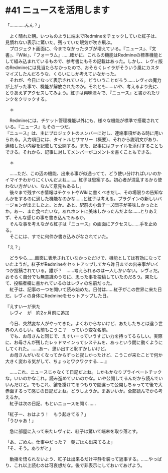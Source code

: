 # #41 ニュースを活用します

「…………んん？」

　よく晴れた朝。いつものように端末でRedmineをチェックしていた紅子は、見慣れない表示に驚いた。残っていた眠気が吹き飛ぶ。  
　プロジェクト画面に、今までなかったタブが増えている。『ニュース』、『文書』、『Wiki』、『フォーラム』……確かに、これらの機能はRedmineの標準機能として組み込まれているもので、参考書にもその記載はあった。しかし、レヴィ版のRedmineには見当たらなかったので、おそらくレイラがそういう風にカスタマイズしたんだろうな、くらいにしか考えていなかった。  
　それが、今日になって表示されている。どういうことだろう……レヴィの魔力が上がった事で、機能が解放されたのか。それとも……いや、考えるより先に、とりあえずアクセスしてみよう。紅子は興味津々で、『ニュース』と書かれたリンクをクリックする。

　＊

　Redmineには、チケット管理機能以外にも、様々な機能が標準で搭載されている。『ニュース』もその一つだ。  
『ニュース』は、主にプロジェクトのメンバーに対し、連絡事項がある時に用いられる。入力項目には、タイトルとサマリー（概要）、それから説明文があり、連絡したい内容を記載して公開する。また、記事にはファイルを添付することもできる。それから、記事に対してメンバーがコメントを書くこともできる。

　＊

　……ただ、この辺の機能、出来る事が似通ってて、どう使い分ければいいのかイマイチわかりにくいんだよね……。紅子は思案する。初心者が混乱するから使わない方がいい、なんて意見もあるし。  
　後々まで残すべき情報はチケットやWikiに書くべきだし、その場限りの告知なんかをするのに適した機能なのかな……と紅子は考える。プラグインの新しいバージョンが出ましたよ、とか。あと、駅前の小倉チーズ団子が美味しかったとか。あー、また食べたいな。あれホントに美味しかったんだよな……とりあえず、そんな感じの事を書き込んでみるか。  
　そんな事を考えながら紅子は『ニュース』の画面にアクセスし……手を止める。  
　そこには、すでに何件か書き込みがなされていた。

「え？」

　どうやら……画面に表示されていなかっただけで、機能としては有効になっていたようだ。紅子がRedmineをセットアップしてから昨日までの出来事がいくつか投稿されている。誰が？　……考えられるのは一人しかいない。レヴィだ。おそらく自分でも無意識のうちに、思った事を投稿していたのだろう。果たして、投稿者欄に書かれているのはレヴィの名前だった。  
　紅子は、記事の一つを開いて読み始めた。日付は……紅子がこの世界に来た日だ。レヴィの身体にRedmineをセットアップした日。


『えすいーが来た  
　レヴィ　が　約2ヶ月前に追加

　今日、突然変な人がやってきた。よくわからないけど、あたしたちとは違う世界の人らしい。名前もこうこ？　っていう変な名前。  
　でも、お母さんと同じで、えすいーっていうすごい力を持ってるらしい。実際に、お母さんが残したレッドマインってシステムを、あっという間に動くようにしてくれた。……あー、思い出すと恥ずかしいけど。  
　お母さんがいなくなってからずっと寂しかったけど、こうこが来たことで何か大きく変わる気がして、ちょっとワクワクする……』


　……これ、ニュースじゃなくて日記だよね。しかもかなりプライベートチックな。いいのかなこれ。読み進めていいのかな。いや公開してるんだから読んでいいんだけど。でもこれ、鍵を掛けてるつもりで間違って公開しちゃってて後で大赤面するって感じの日記だよね。どうしようか。まあいいか。全部読んでから考えるか。  
　紅子は次の日記、もといニュースを開く……

「紅子ー、おはよう！　もう起きてる？」  
「うひゃあ！」

　急に部屋に入って来たレヴィに、紅子は驚いて端末を取り落とす。

「あ、ごめん。仕事中だった？　朝ごはん出来てるよ」  
「そ、そう。ありがと」

　動揺を悟られないよう、紅子は出来るだけ平静を装って返事する。……やっぱり、これ以上読むのは可哀想だな。後で非表示にしておいてあげよう。
